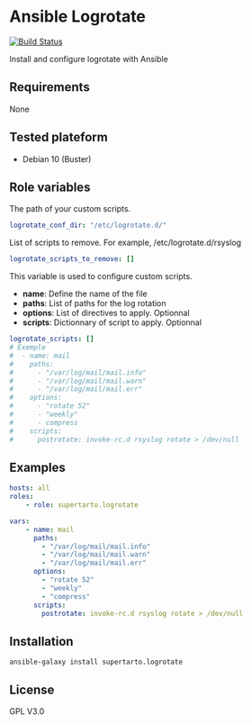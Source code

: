 # Ansible Logrotate
[![Build Status](https://travis-ci.org/supertarto/ansible-logrotate.svg?branch=master)](https://travis-ci.org/supertarto/ansible-logrotate)

Install and configure logrotate with Ansible

## Requirements
None

## Tested plateform
* Debian 10 (Buster)

## Role variables
The path of your custom scripts.
```yml
logrotate_conf_dir: "/etc/logrotate.d/"
```
List of scripts to remove. For example, /etc/logrotate.d/rsyslog
```yml
logrotate_scripts_to_remove: []
```
This variable is used to configure custom scripts. 
 - **name**: Define the name of the file
 - **paths**: List of paths for the log rotation
 - **options**: List of directives to apply. Optionnal
 - **scripts**: Dictionnary of script to apply. Optionnal 
```yml
logrotate_scripts: []
# Exemple
#  - name: mail
#    paths:
#      - "/var/log/mail/mail.info"
#      - "/var/log/mail/mail.warn"
#      - "/var/log/mail/mail.err"
#    options:
#      - "rotate 52"
#      - "weekly"
#      - compress
#    scripts:
#      postrotate: invoke-rc.d rsyslog rotate > /dev/null
```

## Examples
```yml
hosts: all
roles:
    - role: supertarto.logrotate

vars:
    - name: mail
      paths:
        - "/var/log/mail/mail.info"
        - "/var/log/mail/mail.warn"
        - "/var/log/mail/mail.err"
      options:
        - "rotate 52"
        - "weekly"
        - "compress"
      scripts:
        postrotate: invoke-rc.d rsyslog rotate > /dev/null
```
## Installation
```
ansible-galaxy install supertarto.logrotate
```
## License
GPL V3.0
